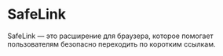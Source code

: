 # SafeLink
SafeLink — это расширение для браузера, которое помогает пользователям безопасно переходить по коротким ссылкам.

